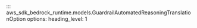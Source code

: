 ::: aws_sdk_bedrock_runtime.models.GuardrailAutomatedReasoningTranslationOption
    options:
        heading_level: 1
